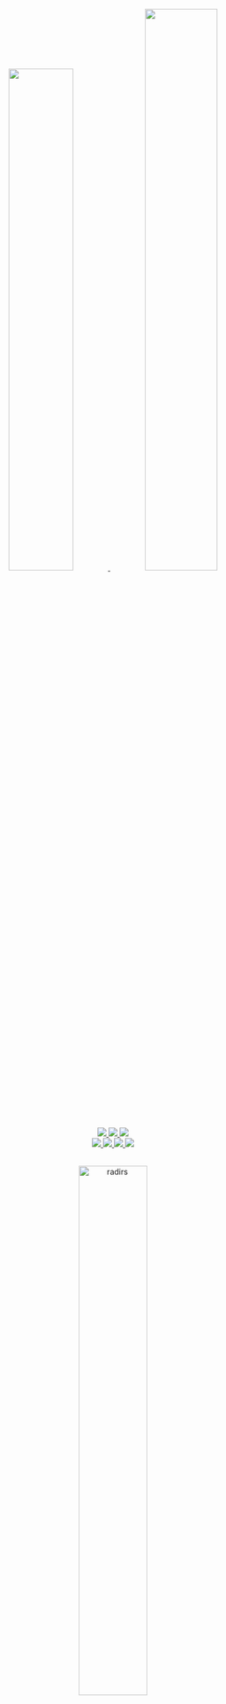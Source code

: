 <p align="center">
  <a href="https://github.com/RadiRS">
    <img width="48.2%" src="https://github-readme-stats.vercel.app/api?username=RadiRS&show_icons=true&theme=dark&hide_border=true&icon_color=f2d0a4" />
    <img width="51%" src="https://github-readme-streak-stats.herokuapp.com?user=RadiRS&theme=dark&hide_border=true&ring=F2D0A4&fire=F2D0A4&currStreakLabel=F2D0A4" />
  </a>
</p>

<br/>

<a href="https://github.com/RadiRS">
  <div align="center">
    <img src="https://img.shields.io/badge/-Javascript-000?style=for-the-badge&logo=javascript&color=151515&logoColor=000&labelColor=f2d0a4">
    <img src="https://img.shields.io/badge/-Typescript-000?style=for-the-badge&logo=typescript&color=151515&logoColor=000&labelColor=f2d0a4">
    <img src="https://img.shields.io/badge/-Dart-000?style=for-the-badge&logo=dart&color=151515&logoColor=000&labelColor=f2d0a4">
  </div>
  <div align="center">
    <img src="https://img.shields.io/badge/-React-000?style=for-the-badge&logo=react&color=151515&logoColor=000&labelColor=f2d0a4">
    <img src="https://img.shields.io/badge/-ReactNative-000?style=for-the-badge&logo=react&color=151515&logoColor=000&labelColor=f2d0a4">
    <img src="https://img.shields.io/badge/-Next.js-000?style=for-the-badge&logo=next.js&color=151515&logoColor=000&labelColor=f2d0a4">
    <img src="https://img.shields.io/badge/-Flutter-000?style=for-the-badge&logo=flutter&color=151515&logoColor=000&labelColor=f2d0a4">
  </div>
</a>

<br/>

<p align="center">
  <a href="https://github.com/RadiRS">
    <img  width="49.5%" src="https://github-readme-stats.vercel.app/api/top-langs?username=radirs&show_icons=true&locale=en&layout=compact&theme=dark&hide_border=true" alt="radirs" />
  </a>
</p>

<br/>

[![Radi Trips' Activity Graph](https://github-readme-activity-graph.cyclic.app/graph?username=radirs&bg_color=151515&color=ffffff&line=f2d0a4&point=f2d0a4&area=true&hide_border=true)](https://paceprogrammer.com)

